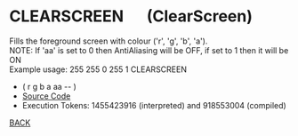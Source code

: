 # CLEARSCREEN &emsp; (ClearScreen)
Fills the foreground screen with colour ('r', 'g', 'b', 'a').<br/>NOTE: If 'aa' is set to 0 then AntiAliasing will be OFF, if set to 1 then it will be ON<br/>Example usage: 255 255 0 255 1 CLEARSCREEN
* ( r g b a aa -- )
* [Source Code](../words/graphics/ClearScreen.cs)
* Execution Tokens: 1455423916 (interpreted) and 918553004 (compiled)


[BACK](builtins.md#ClearScreen)
